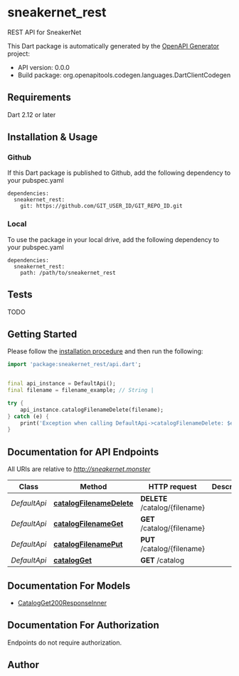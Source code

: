 # sneakernet_rest
REST API for SneakerNet

This Dart package is automatically generated by the [OpenAPI Generator](https://openapi-generator.tech) project:

- API version: 0.0.0
- Build package: org.openapitools.codegen.languages.DartClientCodegen

## Requirements

Dart 2.12 or later

## Installation & Usage

### Github
If this Dart package is published to Github, add the following dependency to your pubspec.yaml
```
dependencies:
  sneakernet_rest:
    git: https://github.com/GIT_USER_ID/GIT_REPO_ID.git
```

### Local
To use the package in your local drive, add the following dependency to your pubspec.yaml
```
dependencies:
  sneakernet_rest:
    path: /path/to/sneakernet_rest
```

## Tests

TODO

## Getting Started

Please follow the [installation procedure](#installation--usage) and then run the following:

```dart
import 'package:sneakernet_rest/api.dart';


final api_instance = DefaultApi();
final filename = filename_example; // String | 

try {
    api_instance.catalogFilenameDelete(filename);
} catch (e) {
    print('Exception when calling DefaultApi->catalogFilenameDelete: $e\n');
}

```

## Documentation for API Endpoints

All URIs are relative to *http://sneakernet.monster*

Class | Method | HTTP request | Description
------------ | ------------- | ------------- | -------------
*DefaultApi* | [**catalogFilenameDelete**](doc//DefaultApi.md#catalogfilenamedelete) | **DELETE** /catalog/{filename} | 
*DefaultApi* | [**catalogFilenameGet**](doc//DefaultApi.md#catalogfilenameget) | **GET** /catalog/{filename} | 
*DefaultApi* | [**catalogFilenamePut**](doc//DefaultApi.md#catalogfilenameput) | **PUT** /catalog/{filename} | 
*DefaultApi* | [**catalogGet**](doc//DefaultApi.md#catalogget) | **GET** /catalog | 


## Documentation For Models

 - [CatalogGet200ResponseInner](doc//CatalogGet200ResponseInner.md)


## Documentation For Authorization

Endpoints do not require authorization.


## Author



